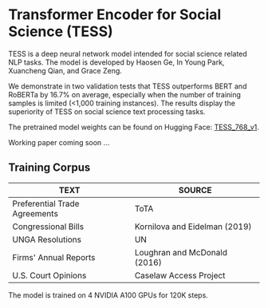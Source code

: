 # Transformer Encoder for Social Science (TESS)

TESS is a deep neural network model intended for social science related NLP tasks. The model is developed by Haosen Ge, In Young Park, Xuancheng Qian, and Grace Zeng. 

We demonstrate in two validation tests that TESS outperforms BERT and RoBERTa by 16.7\% on average, especially when the number of training samples is limited (<1,000 training instances). The results display the superiority of TESS on social science text processing tasks. 

The pretrained model weights can be found on Hugging Face: [TESS_768_v1](https://huggingface.co/hsge/TESS_768_v1).

Working paper coming soon ...

<h2>Training Corpus</h2>

|     TEXT      |    SOURCE     |
| ------------- | ------------- |
| Preferential Trade Agreements  | ToTA  |
| Congressional Bills  | Kornilova and Eidelman (2019)  |
|UNGA Resolutions | UN |
|Firms' Annual Reports | Loughran and McDonald (2016)|
| U.S. Court Opinions | Caselaw Access Project|

The model is trained on 4 NVIDIA A100 GPUs for 120K steps.


